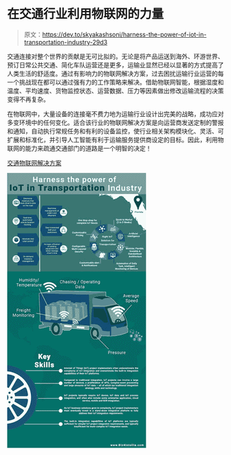 # 在交通行业利用物联网的力量

> 原文：<https://dev.to/skyakashsoni/harness-the-power-of-iot-in-transportation-industry-29d3>

交通连接对整个世界的贡献是无可比拟的。无论是将产品运送到海外、环游世界、预订日常公共交通、简化车队运营还是更多，运输业显然已经以显著的方式提高了人类生活的舒适度。通过有影响力的物联网解决方案，过去困扰运输行业运营的每一个挑战现在都可以通过强有力的工作策略来解决。借助物联网智能，根据湿度和温度、平均速度、货物监控状态、运营数据、压力等因素做出修改运输流程的决策变得不再复杂。

在物联网中，大量设备的连接毫不费力地为运输行业设计出完美的战略，成功应对多变环境中的任何变化。适合该行业的物联网解决方案是向运营商发送定制的警报和通知，自动执行常规任务和有利的设备监控，使行业相关架构模块化、灵活、可扩展和标准化，并引导人工智能有利于运输服务提供商设定的目标。因此，利用物联网的能力来疏通交通部门的道路是一个明智的决定！

[交通物联网解决方案](https://www.biz4intellia.com/iot-in-transportation/)

[![Harness the Power of IoT in Transportation Industry](img/a07c6a6e22b894ffe6df43e4cc046cbd.png)](https://res.cloudinary.com/practicaldev/image/fetch/s--RnaoGY0W--/c_limit%2Cf_auto%2Cfl_progressive%2Cq_auto%2Cw_880/https://4.bp.blogspot.com/-FwYH1V-rAnw/XMflX14fBEI/AAAAAAAAAP4/fOKmc-W36rYP6ivhpttVC_fepRaM3KGfACLcBGAs/s640/Harness%252Bthe%252BPower%252Bof%252BIoT%252Bin%252BTransportation%252BIndustry.jpg)